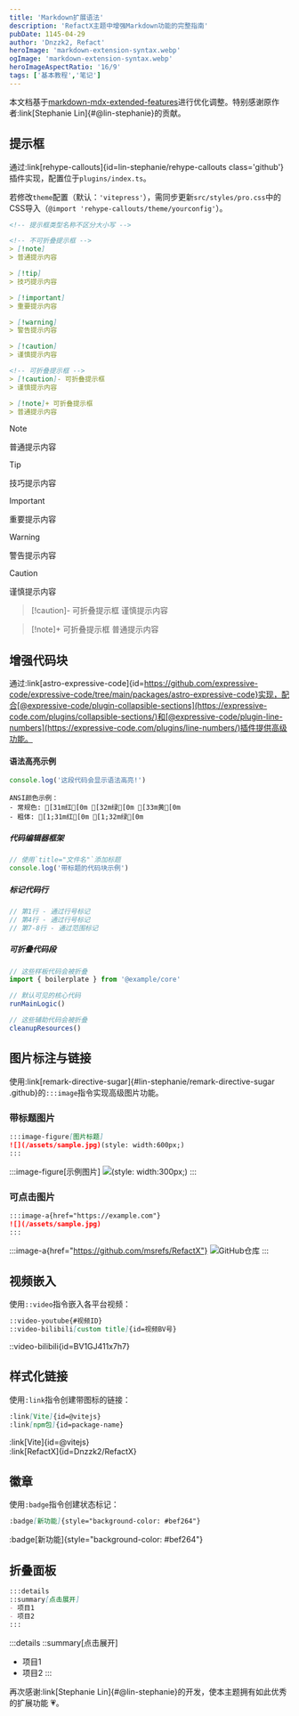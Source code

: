 ```yaml
---
title: 'Markdown扩展语法'
description: 'RefactX主题中增强Markdown功能的完整指南'
pubDate: 1145-04-29
author: 'Dnzzk2, Refact'
heroImage: 'markdown-extension-syntax.webp'
ogImage: 'markdown-extension-syntax.webp'
heroImageAspectRatio: '16/9'
tags: ['基本教程','笔记']
---
```


本文档基于[markdown-mdx-extended-features](https://astro-antfustyle-theme.vercel.app/blog/markdown-mdx-extended-features/)进行优化调整。特别感谢原作者:link[Stephanie Lin]{#@lin-stephanie}的贡献。

## 提示框

通过:link[rehype-callouts]{id=lin-stephanie/rehype-callouts class='github'}插件实现，配置位于`plugins/index.ts`。

若修改`theme`配置（默认：`'vitepress'`），需同步更新`src/styles/pro.css`中的CSS导入（`@import 'rehype-callouts/theme/yourconfig'`）。

```md
<!-- 提示框类型名称不区分大小写 -->

<!-- 不可折叠提示框 -->
> [!note]
> 普通提示内容

> [!tip]
> 技巧提示内容

> [!important]
> 重要提示内容

> [!warning]
> 警告提示内容

> [!caution]
> 谨慎提示内容

<!-- 可折叠提示框 -->
> [!caution]- 可折叠提示框
> 谨慎提示内容

> [!note]+ 可折叠提示框
> 普通提示内容
```

> [!note]
> 普通提示内容

> [!tip]
> 技巧提示内容

> [!important]
> 重要提示内容

> [!warning]
> 警告提示内容

> [!caution]
> 谨慎提示内容

> [!caution]- 可折叠提示框
> 谨慎提示内容

> [!note]+ 可折叠提示框
> 普通提示内容

## 增强代码块

通过:link[astro-expressive-code]{id=https://github.com/expressive-code/expressive-code/tree/main/packages/astro-expressive-code}实现，配合[@expressive-code/plugin-collapsible-sections](https://expressive-code.com/plugins/collapsible-sections/)和[@expressive-code/plugin-line-numbers](https://expressive-code.com/plugins/line-numbers/)插件提供高级功能。

#### 语法高亮示例

```js title='示例文件.md'
console.log('这段代码会显示语法高亮!')
```

```ansi title='ANSI颜色示例'
ANSI颜色示例：
- 常规色: [31m红[0m [32m绿[0m [33m黄[0m
- 粗体: [1;31m红[0m [1;32m绿[0m
```

##### 代码编辑器框架

```js title="测试文件.js"
// 使用`title="文件名"`添加标题
console.log('带标题的代码块示例')
```

##### 标记代码行

```js {1, 4, 7-8}
// 第1行 - 通过行号标记
// 第4行 - 通过行号标记
// 第7-8行 - 通过范围标记
```

##### 可折叠代码段

```js collapse={1-5, 12-14}
// 这些样板代码会被折叠
import { boilerplate } from '@example/core'

// 默认可见的核心代码
runMainLogic()

// 这些辅助代码会被折叠
cleanupResources()
```

## 图片标注与链接

使用:link[remark-directive-sugar]{#lin-stephanie/remark-directive-sugar .github}的`:::image`指令实现高级图片功能。

### 带标题图片

```md
:::image-figure[图片标题]
![](/assets/sample.jpg)(style: width:600px;)
:::
```

:::image-figure[示例图片]
![](~/assets/images/markdown-extension-syntax/markdown-extension-syntax.png)(style: width:300px;)
:::

### 可点击图片

```md
:::image-a{href="https://example.com"}
![](/assets/sample.jpg)
:::
```

:::image-a{href="https://github.com/msrefs/RefactX"}
![GitHub仓库](~/assets/images/markdown-extension-syntax/markdown-extension-syntax.png)
:::

## 视频嵌入

使用`::video`指令嵌入各平台视频：

```md
::video-youtube{#视频ID}
::video-bilibili[custom title]{id=视频BV号}
```

::video-bilibili{id=BV1GJ411x7h7}

## 样式化链接

使用`:link`指令创建带图标的链接：

```md
:link[Vite]{id=@vitejs}
:link[npm包]{id=package-name}
```

:link[Vite]{id=@vitejs}  
:link[RefactX]{id=Dnzzk2/RefactX}

## 徽章

使用`:badge`指令创建状态标记：

```md
:badge[新功能]{style="background-color: #bef264"}
```

:badge[新功能]{style="background-color: #bef264"}

## 折叠面板

```md
:::details
::summary[点击展开]
- 项目1
- 项目2
:::
```

:::details
::summary[点击展开]
- 项目1
- 项目2
:::

再次感谢:link[Stephanie Lin]{#@lin-stephanie}的开发，使本主题拥有如此优秀的扩展功能 💗。
